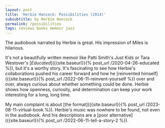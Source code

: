 ```yaml
---
layout: post
title: 'Herbie Hancock: Possibilities (2014)'
subsubtitle: by Herbie Hancock
permalink: /possibilities
tags: reviews books memoir jazz
---
```


The audiobook narrated by Herbie is great.
His impression of Miles is hilarious.
<!--more-->

It's not a beautifully written memoir like Patti Smith's _Just Kids_ or Tara Westover's [_Educated_]({{site.baseurl}}{% post_url /2020-04-26-educated %}), but it's a worthy story.
It's fascinating to see how Herbie's collaborations pushed his career forward and how he [reinvented himself]({{site.baseurl}}{% post_url /2022-06-11-reinvent-yourself %}) over and over, always curious about whether something could be done.
Herbie shows how openness, curiosity, and determination can keep your work interesting for a long, long time.

My main complaint is about [the format]({{site.baseurl}}{% post_url /2023-08-11-virtual-book %}).
Herbie's music was nowhere to be found, not even in the audiobook.
And his descriptions are a [poor alternative]({{site.baseurl}}{% post_url /2022-06-11-tell-a-story-2 %}).